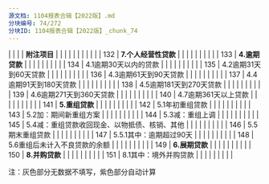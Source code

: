 ```yaml
---
源文档: 1104报表合辑【2022版】.md
分块编号: 74/272
分块ID: 1104报表合辑【2022版】_chunk_74
---
```


  |  |  |
| **附注项目** | | | | | | | | | |
| 132 | **7.个人经营性贷款** |  |  |  |  |  |  |  |  |
| 133 | **4.逾期贷款** |  |  |  |  |  |  |  |  |
| 134 | 4.1逾期30天以内的贷款 |  |  |  |  |  |  |  |  |
| 135 | 4.2逾期31天到60天贷款 |  |  |  |  |  |  |  |  |
| 136 | 4.3逾期61天到90天贷款 |  |  |  |  |  |  |  |  |
| 137 | 4.4逾期91天到180天贷款 |  |  |  |  |  |  |  |  |
| 138 | 4.5逾期181天到270天贷款 |  |  |  |  |  |  |  |  |
| 139 | 4.6逾期271天到360天贷款 |  |  |  |  |  |  |  |  |
| 140 | 4.7逾期361天以上贷款 |  |  |  |  |  |  |  |  |
| 141 | **5.重组贷款** |  |  |  |  |  |  |  |  |
| 142 | 5.1年初重组贷款 |  |  |  |  |  |  |  |  |
| 143 | 5.2加：期间新重组方案 |  |  |  |  |  |  |  |  |
| 144 | 5.3减：重组上调 |  |  |  |  |  |  |  |  |
| 145 | 5.4减：重组贷款收回现金、以物抵债、核销、其他 |  |  |  |  |  |  |  |  |
| 146 | 5.5期末重组贷款 |  |  |  |  |  |  |  |  |
| 147 | 5.5.1其中：逾期超过90天 |  |  |  |  |  |  |  |  |
| 148 | 5.6重组后未计入不良贷款的余额 |  |  |  |  |  |  |  |  |
| 149 | **6.展期贷款** |  |  |  |  |  |  |  |  |
| 150 | **8.并购贷款** |  |  |  |  |  |  |  |  |
| 151 | 8.1其中：境外并购贷款 |  |  |  |  |  |  |  |  |

注：灰色部分无数据不填写，紫色部分自动计算

